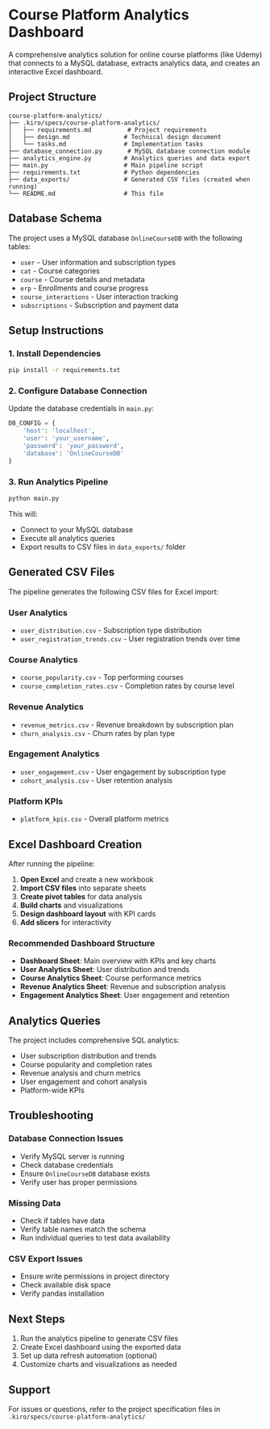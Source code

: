 # Course Platform Analytics Dashboard

A comprehensive analytics solution for online course platforms (like Udemy) that connects to a MySQL database, extracts analytics data, and creates an interactive Excel dashboard.

## Project Structure

```
course-platform-analytics/
├── .kiro/specs/course-platform-analytics/
│   ├── requirements.md          # Project requirements
│   ├── design.md               # Technical design document
│   └── tasks.md                # Implementation tasks
├── database_connection.py       # MySQL database connection module
├── analytics_engine.py         # Analytics queries and data export
├── main.py                     # Main pipeline script
├── requirements.txt            # Python dependencies
├── data_exports/               # Generated CSV files (created when running)
└── README.md                   # This file
```

## Database Schema

The project uses a MySQL database `OnlineCourseDB` with the following tables:
- `user` - User information and subscription types
- `cat` - Course categories
- `course` - Course details and metadata
- `erp` - Enrollments and course progress
- `course_interactions` - User interaction tracking
- `subscriptions` - Subscription and payment data

## Setup Instructions

### 1. Install Dependencies
```bash
pip install -r requirements.txt
```

### 2. Configure Database Connection
Update the database credentials in `main.py`:
```python
DB_CONFIG = {
    'host': 'localhost',
    'user': 'your_username',
    'password': 'your_password',
    'database': 'OnlineCourseDB'
}
```

### 3. Run Analytics Pipeline
```bash
python main.py
```

This will:
- Connect to your MySQL database
- Execute all analytics queries
- Export results to CSV files in `data_exports/` folder

## Generated CSV Files

The pipeline generates the following CSV files for Excel import:

### User Analytics
- `user_distribution.csv` - Subscription type distribution
- `user_registration_trends.csv` - User registration trends over time

### Course Analytics
- `course_popularity.csv` - Top performing courses
- `course_completion_rates.csv` - Completion rates by course level

### Revenue Analytics
- `revenue_metrics.csv` - Revenue breakdown by subscription plan
- `churn_analysis.csv` - Churn rates by plan type

### Engagement Analytics
- `user_engagement.csv` - User engagement by subscription type
- `cohort_analysis.csv` - User retention analysis

### Platform KPIs
- `platform_kpis.csv` - Overall platform metrics

## Excel Dashboard Creation

After running the pipeline:

1. **Open Excel** and create a new workbook
2. **Import CSV files** into separate sheets
3. **Create pivot tables** for data analysis
4. **Build charts** and visualizations
5. **Design dashboard layout** with KPI cards
6. **Add slicers** for interactivity

### Recommended Dashboard Structure

- **Dashboard Sheet**: Main overview with KPIs and key charts
- **User Analytics Sheet**: User distribution and trends
- **Course Analytics Sheet**: Course performance metrics
- **Revenue Analytics Sheet**: Revenue and subscription analysis
- **Engagement Analytics Sheet**: User engagement and retention

## Analytics Queries

The project includes comprehensive SQL analytics:

- User subscription distribution and trends
- Course popularity and completion rates
- Revenue analysis and churn metrics
- User engagement and cohort analysis
- Platform-wide KPIs

## Troubleshooting

### Database Connection Issues
- Verify MySQL server is running
- Check database credentials
- Ensure `OnlineCourseDB` database exists
- Verify user has proper permissions

### Missing Data
- Check if tables have data
- Verify table names match the schema
- Run individual queries to test data availability

### CSV Export Issues
- Ensure write permissions in project directory
- Check available disk space
- Verify pandas installation

## Next Steps

1. Run the analytics pipeline to generate CSV files
2. Create Excel dashboard using the exported data
3. Set up data refresh automation (optional)
4. Customize charts and visualizations as needed

## Support

For issues or questions, refer to the project specification files in `.kiro/specs/course-platform-analytics/`